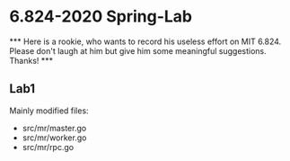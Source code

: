 # 6.824-2020 Spring-Lab

*** Here is a rookie, who wants to record his useless effort on MIT 6.824. Please don't laugh at him but give him some meaningful suggestions. Thanks! ***

## Lab1 

Mainly modified files:
* src/mr/master.go
* src/mr/worker.go
* src/mr/rpc.go
